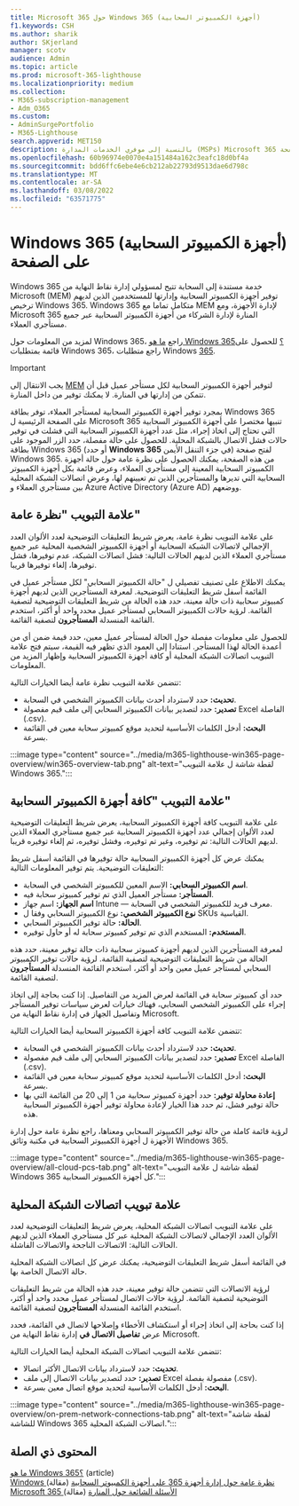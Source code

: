 ```yaml
---
title: Microsoft 365 حول Windows 365 (أجهزة الكمبيوتر السحابية)
f1.keywords: CSH
ms.author: sharik
author: SKjerland
manager: scotv
audience: Admin
ms.topic: article
ms.prod: microsoft-365-lighthouse
ms.localizationpriority: medium
ms.collection:
- M365-subscription-management
- Adm_O365
ms.custom:
- AdminSurgePortfolio
- M365-Lighthouse
search.appverid: MET150
description: بالنسبة إلى موفري الخدمات المدارة (MSPs) Microsoft 365 المنارة، تعرف على صفحة Windows 365 (أجهزة الكمبيوتر السحابية).
ms.openlocfilehash: 60b96974e0070e4a151484a162c3eafc18d0bf4a
ms.sourcegitcommit: bdd6ffc6ebe4e6cb212ab22793d9513dae6d798c
ms.translationtype: MT
ms.contentlocale: ar-SA
ms.lasthandoff: 03/08/2022
ms.locfileid: "63571775"
---
```

# <a name="windows-365-cloud-pcs-page-overview"></a>Windows 365 (أجهزة الكمبيوتر السحابية) على الصفحة  
  
Windows 365 خدمة مستندة إلى السحابة تتيح لمسؤولي إدارة نقاط النهاية من Microsoft (MEM) توفير أجهزة الكمبيوتر السحابية وإدارتها للمستخدمين الذين لديهم ترخيص Windows 365. Windows 365 متكامل تماما مع MEM لإدارة الأجهزة، ومع Microsoft 365 المنارة لإدارة الشركاء من أجهزة الكمبيوتر السحابية عبر جميع مستأجري العملاء.

لمزيد من المعلومات حول Windows 365، راجع [ما هو Windows 365؟](/windows-365/overview) للحصول على قائمة بمتطلبات Windows 365، راجع متطلبات Windows [365](/windows-365/enterprise/requirements).

> [!IMPORTANT]
> يجب الانتقال إلى [MEM](https://go.microsoft.com/fwlink/p/?linkid=2150463) لتوفير أجهزة الكمبيوتر السحابية لكل مستأجر عميل قبل أن تتمكن من إدارتها في المنارة. لا يمكنك توفير من داخل المنارة.

بمجرد توفير أجهزة الكمبيوتر السحابية لمستأجر العملاء، توفر بطاقة Windows 365 على الصفحة الرئيسية ل Microsoft 365 تنبيها مختصرا على أجهزة الكمبيوتر السحابية التي تحتاج إلى اتخاذ إجراء، مثل عدد أجهزة الكمبيوتر السحابية التي فشلت في توفير حالات فشل الاتصال بالشبكة المحلية. للحصول على حالة مفصلة، حدد الزر الموجود على بطاقة Windows 365 (أو حدد **Windows 365** في جزء التنقل الأيمن) لفتح صفحة Windows 365. من هذه الصفحة، يمكنك الحصول على نظرة عامة حول حالة أجهزة الكمبيوتر السحابية المعينة إلى مستأجري العملاء، وعرض قائمة بكل أجهزة الكمبيوتر السحابية التي تديرها والمستأجرين الذين تم تعيينهم لها، وعرض اتصالات الشبكة المحلية بين مستأجري العملاء و Azure Active Directory (Azure AD) ووضعهم.

## <a name="overview-tab"></a>علامة التبويب "نظرة عامة"

على علامة التبويب نظرة عامة، يعرض شريط التعليقات التوضيحية لعدد الألوان العدد الإجمالي لاتصالات الشبكة السحابية أو أجهزة الكمبيوتر الشخصية المحلية عبر جميع مستأجري العملاء الذين لديهم الحالات التالية: فشل اتصالات الشبكة، عدم توفيرها، فشل توفيرها، إلغاء توفيرها قريبا.

يمكنك الاطلاع على تصنيف تفصيلي ل "حالة الكمبيوتر السحابي" لكل مستأجر عميل في القائمة أسفل شريط التعليقات التوضيحية. لمعرفة المستأجرين الذين لديهم أجهزة كمبيوتر سحابية ذات حالة معينة، حدد هذه الحالة من شريط التعليقات التوضيحية لتصفية القائمة. لرؤية حالات الكمبيوتر السحابي لمستأجر عميل محدد واحد أو أكثر، استخدم القائمة المنسدلة **المستأجرون** لتصفية القائمة.

للحصول على معلومات مفصلة حول الحالة لمستأجر عميل معين، حدد قيمة ضمن أي من أعمدة الحالة لهذا المستأجر. استنادا إلى العمود الذي تظهر فيه القيمة، سيتم فتح  علامة التبويب اتصالات الشبكة المحلية أو كافة  أجهزة الكمبيوتر السحابية وإظهار المزيد من المعلومات.

تتضمن علامة التبويب نظرة عامة أيضا الخيارات التالية:

- **تحديث:** حدد لاسترداد أحدث بيانات الكمبيوتر الشخصي في السحابة.
- **تصدير:** حدد لتصدير بيانات الكمبيوتر السحابي إلى ملف قيم مفصولة Excel الفاصلة (.csv).
- **البحث:** أدخل الكلمات الأساسية لتحديد موقع كمبيوتر سحابة معين في القائمة بسرعة.

:::image type="content" source="../media/m365-lighthouse-win365-page-overview/win365-overview-tab.png" alt-text="لقطة شاشة ل علامة التبويب Windows 365.":::

## <a name="all-cloud-pcs-tab"></a>علامة التبويب "كافة أجهزة الكمبيوتر السحابية"

على علامة التبويب كافة أجهزة الكمبيوتر السحابية، يعرض شريط التعليقات التوضيحية لعدد الألوان إجمالي عدد أجهزة الكمبيوتر السحابية عبر جميع مستأجري العملاء الذين لديهم الحالات التالية: تم توفيره، وغير تم توفيره، وفشل توفيره، ثم إلغاء توفيره قريبا.

يمكنك عرض كل أجهزة الكمبيوتر السحابية حالة توفيرها في القائمة أسفل شريط التعليقات التوضيحية. يتم توفير المعلومات التالية:

- **اسم الكمبيوتر السحابي:** الاسم المعين للكمبيوتر الشخصي في السحابة.
- **المستأجر:** مستأجر العميل الذي تم توفير كمبيوتر سحابة فيه.
- **اسم الجهاز:** اسم جهاز Intune — معرف فريد للكمبيوتر الشخصي في السحابة.
- **نوع الكمبيوتر الشخصي:** نوع الكمبيوتر السحابي وفقا ل SKUs القياسية.
- **الحالة:** حالة توفير الكمبيوتر السحابي.
- **المستخدم:** المستخدم الذي تم توفير كمبيوتر سحابة له أو حاول توفيره.

لمعرفة المستأجرين الذين لديهم أجهزة كمبيوتر سحابية ذات حالة توفير معينة، حدد هذه الحالة من شريط التعليقات التوضيحية لتصفية القائمة. لرؤية حالات توفير الكمبيوتر السحابي لمستأجر عميل معين واحد أو أكثر، استخدم القائمة المنسدلة **المستأجرون** لتصفية القائمة.

حدد أي كمبيوتر سحابة في القائمة لعرض المزيد من التفاصيل. إذا كنت بحاجة إلى اتخاذ إجراء على الكمبيوتر الشخصي السحابي، فهناك خيارات لعرض سياسات توفير المستأجر وتفاصيل الجهاز في إدارة نقاط النهاية من Microsoft.

تتضمن علامة التبويب كافة أجهزة الكمبيوتر السحابية أيضا الخيارات التالية:

- **تحديث:** حدد لاسترداد أحدث بيانات الكمبيوتر الشخصي في السحابة.
- **تصدير:** حدد لتصدير بيانات الكمبيوتر السحابي إلى ملف قيم مفصولة Excel الفاصلة (.csv).
- **البحث:** أدخل الكلمات الأساسية لتحديد موقع كمبيوتر سحابة معين في القائمة بسرعة.
- **إعادة محاولة توفير:** حدد أجهزة كمبيوتر سحابية من 1 إلى 20 من القائمة التي بها حالة توفير فشل، ثم حدد هذا الخيار لإعادة محاولة توفير أجهزة الكمبيوتر السحابية هذه.

لرؤية قائمة كاملة من حالة توفير الكمبيوتر السحابي ومعناها، راجع نظرة عامة حول إدارة [](/windows-365/enterprise/device-management-overview#column-details) الأجهزة ل أجهزة الكمبيوتر السحابية في مكتبة وثائق Windows 365.

:::image type="content" source="../media/m365-lighthouse-win365-page-overview/all-cloud-pcs-tab.png" alt-text="لقطة شاشة ل علامة التبويب Windows 365 كل أجهزة الكمبيوتر السحابية.":::

## <a name="on-premises-network-connections-tab"></a>علامة تبويب اتصالات الشبكة المحلية

على علامة التبويب اتصالات الشبكة المحلية، يعرض شريط التعليقات التوضيحية لعدد الألوان العدد الإجمالي لاتصالات الشبكة المحلية عبر كل مستأجري العملاء الذين لديهم الحالات التالية: الاتصالات الناجحة والاتصالات الفاشلة.

في القائمة أسفل شريط التعليقات التوضيحية، يمكنك عرض كل اتصالات الشبكة المحلية حالة الاتصال الخاصة بها.

لرؤية الاتصالات التي تتضمن حالة توفير معينة، حدد هذه الحالة من شريط التعليقات التوضيحية لتصفية القائمة. لرؤية حالات الاتصال لمستأجر عميل محدد واحد أو أكثر، استخدم القائمة المنسدلة **المستأجرون** لتصفية القائمة.

إذا كنت بحاجة إلى اتخاذ إجراء أو استكشاف الأخطاء وإصلاحها لاتصال في القائمة، فحدد عرض **تفاصيل الاتصال في** إدارة نقاط النهاية من Microsoft.

تتضمن علامة التبويب اتصالات الشبكة المحلية أيضا الخيارات التالية:

- **تحديث:** حدد لاسترداد بيانات الاتصال الأكثر اتصالا.
- **تصدير:** حدد لتصدير بيانات الاتصال إلى ملف Excel مفصولة بفصلة (.csv).
- **البحث:** أدخل الكلمات الأساسية لتحديد موقع اتصال معين بسرعة.

:::image type="content" source="../media/m365-lighthouse-win365-page-overview/on-prem-network-connections-tab.png" alt-text="لقطة شاشة للشاشة Windows 365 اتصالات الشبكة المحلية.":::

## <a name="related-content"></a>المحتوى ذي الصلة

[ما هو Windows 365؟](/windows-365/overview) (article)\
[Windows نظرة عامة حول إدارة أجهزة 365 على أجهزة الكمبيوتر السحابية](/windows-365/enterprise/device-management-overview) (مقالة)\
[Microsoft 365 الأسئلة الشائعة حول المنارة](m365-lighthouse-faq.yml) (مقالة)